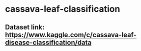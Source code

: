 # cassava-leaf-classification

## Dataset link: https://www.kaggle.com/c/cassava-leaf-disease-classification/data
